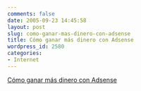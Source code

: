 ```yaml
---
comments: false
date: 2005-09-23 14:45:58
layout: post
slug: como-ganar-mas-dinero-con-adsense
title: Cómo ganar más dinero con Adsense
wordpress_id: 2580
categories:
- Internet
---
```


[Cómo ganar más dinero con Adsense](http://www.16bits.net/archivos/como-ganar-mas-dinero-con-adsense/)
